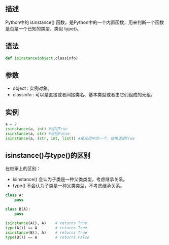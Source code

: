 ## 描述
Python中的 isinstance() 函数，是Python中的一个内置函数，用来判断一个函数是否是一个已知的类型，类似 type()。

## 语法
```python
def	isinstance(object,classinfo)
```

## 参数
+ object : 实例对象。
+ classinfo : 可以是直接或者间接类名、基本类型或者由它们组成的元组。

## 实例
```python
a = 2
isinstance(a, int) #返回True
isinstance(a, str) #返回False
isinstance(a, (str, int, list)) #是元组中的一个，结果返回True
```

## isinstance()与type()的区别
在继承上的区别：
+ isinstance() 会认为子类是一种父类类型，考虑继承关系。
+ type() 不会认为子类是一种父类类型，不考虑继承关系。
```python
class A:
    pass

class B(A):
    pass

isinstance(A(), A)    # returns True
type(A()) == A        # returns True
isinstance(B(), A)    # returns True
type(B()) == A        # returns False
```
